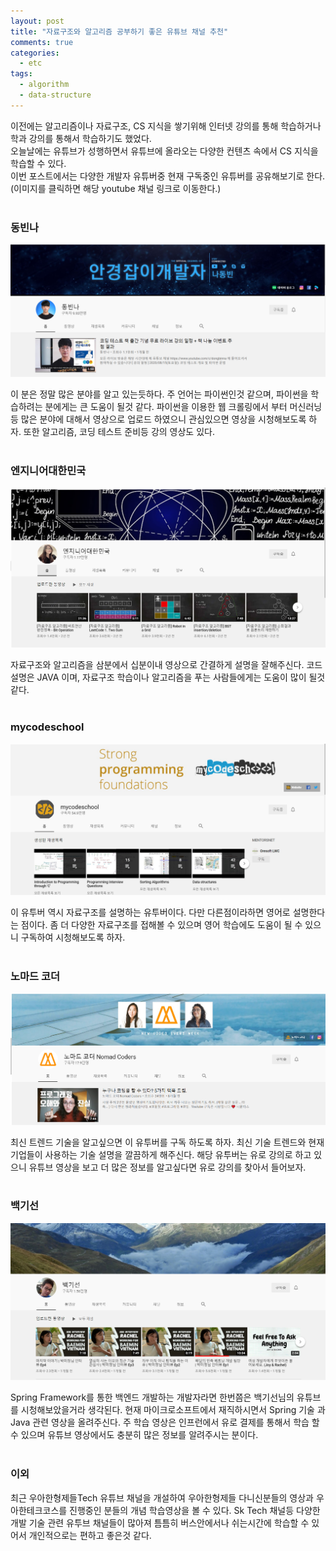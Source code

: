 ```yaml
---
layout: post
title: "자료구조와 알고리즘 공부하기 좋은 유튜브 채널 추천"
comments: true
categories: 
  - etc
tags: 
  - algorithm
  - data-structure
---
```


이전에는 알고리즘이나 자료구조, CS 지식을 쌓기위해 인터넷 강의를 통해 학습하거나 학과 강의를 통해서 학습하기도 했었다.   
오늘날에는 유튜브가 성행하면서 유튜브에 올라오는 다양한 컨텐츠 속에서 CS 지식을 학습할 수 있다.   
이번 포스트에서는 다양한 개발자 유튜버중 현재 구독중인 유튜버를 공유해보기로 한다.   
(이미지를 클릭하면 해당 youtube 채널 링크로 이동한다.)   <br><br>



### 동빈나

<a href="https://www.youtube.com/channel/UChflhu32f5EUHlY7_SetNWw"><img src="/assets/images/etc/youtube-list/dongbinna-youtube.png" class="align-center" alt="나동빈"></a>   <br>

이 분은 정말 많은 분야를 알고 있는듯하다. 주 언어는 파이썬인것 같으며, 파이썬을 학습하려는 분에게는 큰 도움이 될것 같다. 파이썬을 이용한 웹 크롤링에서 부터 머신러닝 등 많은 분야에 대해서 영상으로 업로드 하였으니 관심있으면 영상을 시청해보도록 하자. 또한 알고리즘, 코딩 테스트 준비등 강의 영상도 있다.   <br><br>


### 엔지니어대한민국

<a href="https://www.youtube.com/channel/UCWMAh9cSkEn8v42YRO90BHA"><img src="/assets/images/etc/youtube-list/engineer-youtube.png" class="align-center" alt="엔지니어대한민국"></a>   <br>

자료구조와 알고리즘을 삼분에서 십분이내 영상으로 간결하게 설명을 잘해주신다. 코드 설명은 JAVA 이며, 자료구조 학습이나 알고리즘을 푸는 사람들에게는 도움이 많이 될것 같다.    <br><br>


### mycodeschool


<a href="https://www.youtube.com/channel/UClEEsT7DkdVO_fkrBw0OTrA"><img src="/assets/images/etc/youtube-list/mycodeschool-youtube.png" class="align-center" alt="mycodeschool"></a>   <br>

이 유투버 역시 자료구조를 설명하는 유투버이다. 다만 다른점이라하면 영어로 설명한다는 점이다. 좀 더 다양한 자료구조를 접해볼 수 있으며 영어 학습에도 도움이 될 수 있으니 구독하여 시청해보도록 하자.    <br><br>


### 노마드 코더

<a href="https://www.youtube.com/channel/UCUpJs89fSBXNolQGOYKn0YQ"><img src="/assets/images/etc/youtube-list/nomard-youtube.png" class="align-center" alt="노마드 코더"></a>   <br>


최신 트렌드 기술을 알고싶으면 이 유투버를 구독 하도록 하자. 최신 기술 트렌드와 현재 기업들이 사용하는 기술 설명을 깔끔하게 해주신다. 해당 유투버는 유로 강의로 하고 있으니 유튜브 영상을 보고 더 많은 정보를 알고싶다면 유로 강의를 찾아서 들어보자.    <br><br>

### 백기선

<a href="https://www.youtube.com/channel/UCwjaZf1WggZdbczi36bWlBA"><img src="/assets/images/etc/youtube-list/back-youtube.png" class="align-center" alt="백기선"></a>   <br>


Spring Framework를 통한 백엔드 개발하는 개발자라면 한번쯤은 백기선님의 유튜브를 시청해보았을거라 생각된다. 현재 마이크로소프트에서 재직하시면서 Spring 기술 과 Java 관련 영상을 올려주신다. 주 학습 영상은 인프런에서 유로 결제를 통해서 학습 할 수 있으며 유튜브 영상에서도 충분히 많은 정보를 알려주시는 분이다.    <br><br>



### 이외


최근 우아한형제들Tech 유튜브 채널을 개설하여 우아한형제들 다니신분들의 영상과 우아한테크코스를 진행중인 분들의 개념 학습영상을 볼 수 있다. Sk Tech 채널등 다양한 개발 기술 관련 유투브 채널들이 많아져 틈틈히 버스안에서나 쉬는시간에 학습할 수 있어서 개인적으로는  편하고 좋은것 같다.




